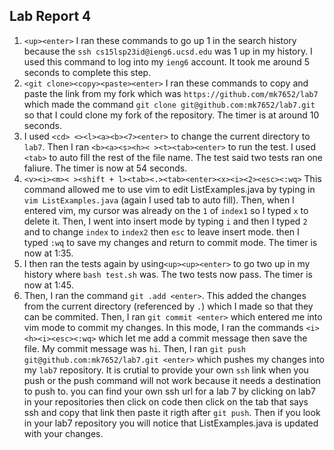 ## Lab Report 4

1. `<up><enter>` I ran these commands to go up 1 in the search history because the `ssh cs15lsp23id@ieng6.ucsd.edu` was 1 up in my history. I used this command to log into my `ieng6` account. It took me around 5 seconds to complete this step.
2. `<git clone><copy><paste><enter>` I ran these commands to copy and paste the link from my fork which was `https://github.com/mk7652/lab7` which made the command `git clone git@github.com:mk7652/lab7.git` so that I could clone my fork of the repository.  The timer is at around 10 seconds. 
3. I used `<cd> <><l><a><b><7><enter>` to change the current directory to `lab7`. Then I ran `<b><a><s><h>< ><t><tab><enter>` to run the test. I used `<tab>` to auto fill the rest of the file name. The test said two tests ran one faliure. The timer is now at 54 seconds. 
4. `<v><i><m>< ><shift + l><tab><.><tab><enter><x><i><2><esc><:wq>` This command allowed me to use vim to edit ListExamples.java by typing in `vim ListExamples.java` (again I used tab to auto fill). Then, when I entered vim, my cursor was already on the `1` of `index1` so I typed `x` to delete it. Then, I went into insert mode by typing `i` and then I typed `2` and to change `index` to `index2` then `esc` to leave insert mode. then I typed `:wq` to save my changes and return to commit mode. The timer is now at 1:35.
5. I then ran the tests again by using`<up><up><enter>` to go two up in my history where `bash test.sh` was. The two tests now pass. The timer is now at 1:45. 
6. Then, I ran the command `git .add <enter>`. This added the changes from the current directory (referenced by `.`) which I made so that they can be commited. Then, I ran `git commit <enter>` which entered me into vim mode to commit my changes. In this mode, I ran the commands `<i><h><i><esc><:wq>` which let me add a commit message then save the file. My commit message was `hi`. Then, I ran `git push git@github.com:mk7652/lab7.git <enter>` which pushes my changes into my `lab7` repository. It is crutial to provide your own `ssh` link when you push or the push command will not work because it needs a destination to push to. you can find your own ssh url for a lab 7 by clicking on lab7 in your repositories then click on code then click on the tab that says ssh and copy that link then paste it rigth after `git push`. Then if you look in your lab7 repository you will notice that ListExamples.java is updated with your changes.
